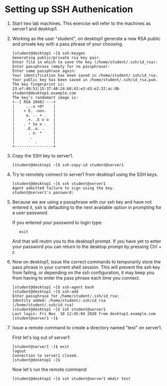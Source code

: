 Setting up SSH Authenication
======

1. Start two lab machines. This exercise will refer to the machines as server1 and desktop1.

2. Working as the user "student", on desktop1 generate a new RSA public and private key with a pass phrase of your choosing.

       [student@desktop1 ~]$ ssh-keygen 
       Generating public/private rsa key pair.
       Enter file in which to save the key (/home/student/.ssh/id_rsa): 
       Enter passphrase (empty for no passphrase): 
       Enter same passphrase again: 
       Your identification has been saved in /home/student/.ssh/id_rsa.
       Your public key has been saved in /home/student/.ssh/id_rsa.pub.
       The key fingerprint is:
       23:ef:49:53:15:37:48:24:68:43:e3:d3:e2:32:ac:0b student@desktop1.example.com
       The key's randomart image is:
       +--[ RSA 2048]----+
       |     ...o +O*    |
       |    + E. .oo+.   |
       |     o. .. + .   |
       |     .+. .E o o  |
       |    . * So o .   |
       |     .E..o. .    |
       |      . o. *     |
       |       .         |
       |         .       |
       +-----------------+

3. Copy the SSH key to server1.

       [student@desktop1 ~]$ ssh-copy-id student@server1

4. Try to remotely connect to server1 from desktop1 using the SSH keys.

       [student@desktop1 ~]$ ssh student@server1
       Agent admitted failure to sign using the key.
       student@server1's password:
       
5. Because we are using a passphrase with our ssh key and have not entered it,
   ssh is defaulting to the next available option in prompting for a user password.
   
   If you entered your password to login type:
   
          exit
   
   And that will reutrn you to the desktop1 prompt. If you have yet to enter your
   password you can return to the desktop prompt by pressing Ctrl + c

6. Now on desktop1, issue the correct commands to temporarily store the pass phrase 
   in your current shell session. This will prevent the ssh key from failing, or 
   depending on the ssh configuration, it may keep you from having to enter the 
   pass phrase each time you connect.

       [student@desktop1 ~]$ ssh-agent bash
       [student@desktop1 ~]$ ssh-add
       Enter passphrase for /home/student/.ssh/id_rsa: 
       Identity added: /home/student/.ssh/id_rsa (/home/student/.ssh/id_rsa) 
       [student@desktop1 ~]$ ssh student@server1
       Last login: Fri Nov  10 12:45:04 2020 from desktop1.example.com
       [student@server1 ~]$

6. Issue a remote command to create a directory named "test" on server1.

   First let's log out of server1:
   
       [student@server1 ~]$ exit
       logout
       Connection to server1 closed.
       [student@desktop1 ~]$
       
   Now let's run the remote command:
   
       [student@desktop1 ~]$ ssh student@server1 mkdir test
       

